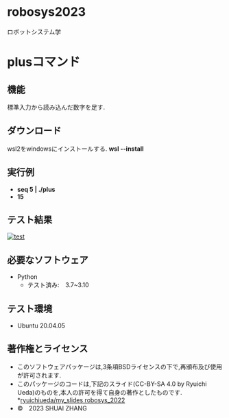 # robosys2023
ロボットシステム学
# plusコマンド

## 機能
標準入力から読み込んだ数字を足す.

## ダウンロード
wsl2をwindowsにインストールする.
**wsl --install**

## 実行例
* **seq 5 | ./plus**
* **15**

## テスト結果
[![test](https://github.com/zs414/robosys2023/actions/workflows/test.yml/badge.svg)](https://github.com/zs414/robosys2023/actions/workflows/test.yml)

## 必要なソフトウェア
* Python
  * テスト済み:　3.7~3.10

## テスト環境
* Ubuntu 20.04.05

## 著作権とライセンス
* このソフトウェアパッケージは,3条項BSDライセンスの下で,再頒布及び使用が許可されます.
* このパッケージのコードは,下記のスライド(CC-BY-SA 4.0 by Ryuichi Ueda)のものを,本人の許可を得て自身の著作としたものです.
    *[ryuichiueda/my_slides robosys_2022](https://github.com/ryuichiueda/my_slides/tree/master/robosys_2022)
* ©　2023 SHUAI ZHANG
